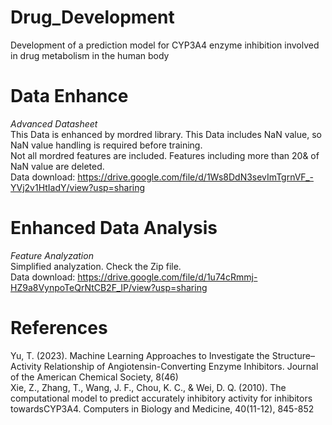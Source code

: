 # Drug_Development
Development of a prediction model for CYP3A4 enzyme inhibition involved in drug metabolism in the human body

# Data Enhance
*Advanced Datasheet* <br>
This Data is enhanced by mordred library. This Data includes NaN value, so NaN value handling is required before training. <br>
Not all mordred features are included. Features including more than 20& of NaN value are deleted. <br>
Data download: https://drive.google.com/file/d/1Ws8DdN3sevImTgrnVF_-YVj2v1HtIadY/view?usp=sharing

# Enhanced Data Analysis
*Feature Analyzation* <br>
Simplified analyzation. Check the Zip file. <br>
Data download: https://drive.google.com/file/d/1u74cRmmj-HZ9a8VynpoTeQrNtCB2F_IP/view?usp=sharing

# References
Yu, T. (2023). Machine Learning Approaches to Investigate the Structure–Activity Relationship of Angiotensin-Converting Enzyme Inhibitors. Journal of the American Chemical Society, 8(46) <br>
Xie, Z., Zhang, T., Wang, J. F., Chou, K. C., & Wei, D. Q. (2010). The computational model to predict accurately inhibitory activity for inhibitors towardsCYP3A4. Computers in Biology and Medicine, 40(11-12), 845-852 <br>
